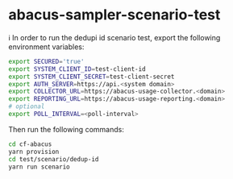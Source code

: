 abacus-sampler-scenario-test
===

:information_source: In order to run the dedupi id scenario test, export the following environment variables:

```bash
export SECURED='true'
export SYSTEM_CLIENT_ID=test-client-id
export SYSTEM_CLIENT_SECRET=test-client-secret
export AUTH_SERVER=https://api.<system domain>
export COLLECTOR_URL=https://abacus-usage-collector.<domain>
export REPORTING_URL=https://abacus-usage-reporting.<domain>
# optional
export POLL_INTERVAL=<poll-interval>
```

Then run the following commands:

```bash
cd cf-abacus
yarn provision
cd test/scenario/dedup-id
yarn run scenario
```